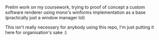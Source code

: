 Prelim work on my coursework, trying to proof of concept a custom software renderer using mono's winforms implementation as a base (practically just a window manager lol)

This isn't really necessary for anybody using this repo, I'm just putting it here for organisation's sake :)